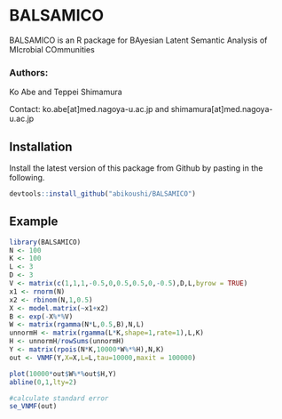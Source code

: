 # BALSAMICO

BALSAMICO is an R package for BAyesian Latent Semantic Analysis of MIcrobial COmmunities

### Authors:

Ko Abe and Teppei Shimamura

Contact: ko.abe[at]med.nagoya-u.ac.jp and shimamura[at]med.nagoya-u.ac.jp

## Installation

Install the latest version of this package from Github by pasting in the following.

~~~R
devtools::install_github("abikoushi/BALSAMICO")
~~~

## Example

~~~R
library(BALSAMICO)
N <- 100
K <- 100
L <- 3
D <- 3
V <- matrix(c(1,1,1,-0.5,0,0.5,0.5,0,-0.5),D,L,byrow = TRUE)
x1 <- rnorm(N)
x2 <- rbinom(N,1,0.5)
X <- model.matrix(~x1+x2)
B <- exp(-X%*%V)
W <- matrix(rgamma(N*L,0.5,B),N,L)
unnormH <- matrix(rgamma(L*K,shape=1,rate=1),L,K)
H <- unnormH/rowSums(unnormH)
Y <- matrix(rpois(N*K,10000*W%*%H),N,K)
out <- VNMF(Y,X=X,L=L,tau=10000,maxit = 100000)

plot(10000*out$W%*%out$H,Y)
abline(0,1,lty=2)

#calculate standard error
se_VNMF(out)
~~~
